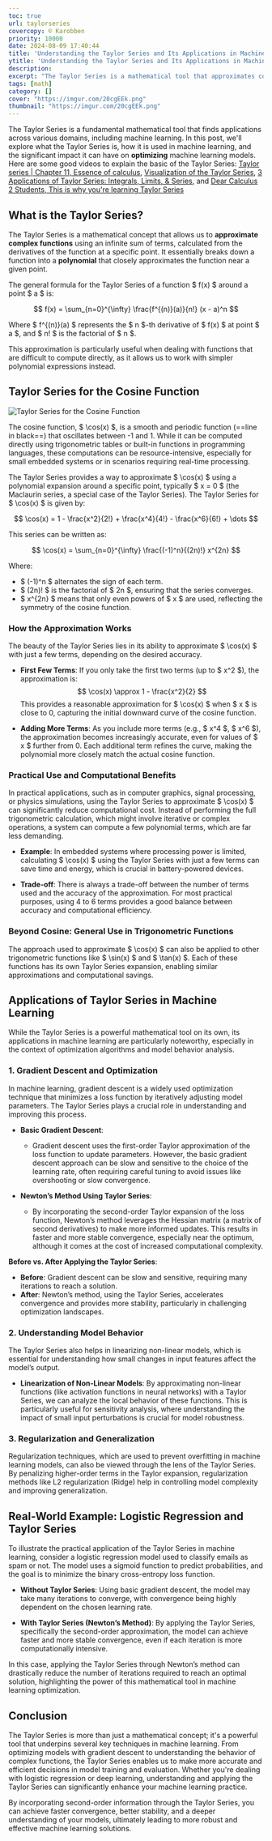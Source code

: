 ```yaml
---
toc: true
url: taylorseries
covercopy: © Karobben
priority: 10000
date: 2024-08-09 17:40:44
title: 'Understanding the Taylor Series and Its Applications in Machine Learning'
ytitle: 'Understanding the Taylor Series and Its Applications in Machine Learning'
description:
excerpt: "The Taylor Series is a mathematical tool that approximates complex functions with polynomials, playing a crucial role in machine learning optimization. It enhances gradient descent by incorporating second-order information, leading to faster and more stable convergence. Additionally, it aids in linearizing non-linear models and informs regularization techniques. This post explores the significance of the Taylor Series in improving model training efficiency and understanding model behavior."
tags: [math]
category: []
cover: "https://imgur.com/20cgEEk.png"
thumbnail: "https://imgur.com/20cgEEk.png"
---
```



The Taylor Series is a fundamental mathematical tool that finds applications across various domains, including machine learning. In this post, we'll explore what the Taylor Series is, how it is used in machine learning, and the significant impact it can have on **optimizing** machine learning models. Here are some good videos to explain the basic of the Taylor Series: [Taylor series | Chapter 11, Essence of calculus](https://www.youtube.com/watch?v=3d6DsjIBzJ4), [Visualization of the Taylor Series](https://www.youtube.com/watch?v=LkLVMJQAj6A), [3 Applications of Taylor Series: Integrals, Limits, & Series](https://www.youtube.com/watch?v=EYjBnnUJTP8), and [Dear Calculus 2 Students, This is why you're learning Taylor Series](https://www.youtube.com/watch?v=eX1hvWxmJVE)


## **What is the Taylor Series?**

The Taylor Series is a mathematical concept that allows us to **approximate complex functions** using an infinite sum of terms, calculated from the derivatives of the function at a specific point. It essentially breaks down a function into a **polynomial** that closely approximates the function near a given point.

The general formula for the Taylor Series of a function $ f(x) $ around a point $ a $ is:

$$
f(x) = \sum_{n=0}^{\infty} \frac{f^{(n)}(a)}{n!} (x - a)^n
$$

Where $ f^{(n)}(a) $ represents the $ n $-th derivative of $ f(x) $ at point $ a $, and $ n! $ is the factorial of $ n $.

This approximation is particularly useful when dealing with functions that are difficult to compute directly, as it allows us to work with simpler polynomial expressions instead.

## **Taylor Series for the Cosine Function**

![Taylor Series for the Cosine Function](https://imgur.com/20cgEEk.png)

The cosine function, $ \cos(x) $, is a smooth and periodic function (==line in black==) that oscillates between -1 and 1. While it can be computed directly using trigonometric tables or built-in functions in programming languages, these computations can be resource-intensive, especially for small embedded systems or in scenarios requiring real-time processing.

The Taylor Series provides a way to approximate $ \cos(x) $ using a polynomial expansion around a specific point, typically $ x = 0 $ (the Maclaurin series, a special case of the Taylor Series). The Taylor Series for $ \cos(x) $ is given by:

$$
\cos(x) = 1 - \frac{x^2}{2!} + \frac{x^4}{4!} - \frac{x^6}{6!} + \dots
$$

This series can be written as:

$$
\cos(x) = \sum_{n=0}^{\infty} \frac{(-1)^n}{(2n)!} x^{2n}
$$

Where:
- $ (-1)^n $ alternates the sign of each term.
- $ (2n)! $ is the factorial of $ 2n $, ensuring that the series converges.
- $ x^{2n} $ means that only even powers of $ x $ are used, reflecting the symmetry of the cosine function.

### **How the Approximation Works**

The beauty of the Taylor Series lies in its ability to approximate $ \cos(x) $ with just a few terms, depending on the desired accuracy.

- **First Few Terms**: If you only take the first two terms (up to $ x^2 $), the approximation is:
  $$
  \cos(x) \approx 1 - \frac{x^2}{2}
  $$
  This provides a reasonable approximation for $ \cos(x) $ when $ x $ is close to 0, capturing the initial downward curve of the cosine function.

- **Adding More Terms**: As you include more terms (e.g., $ x^4 $, $ x^6 $), the approximation becomes increasingly accurate, even for values of $ x $ further from 0. Each additional term refines the curve, making the polynomial more closely match the actual cosine function.

### **Practical Use and Computational Benefits**

In practical applications, such as in computer graphics, signal processing, or physics simulations, using the Taylor Series to approximate $ \cos(x) $ can significantly reduce computational cost. Instead of performing the full trigonometric calculation, which might involve iterative or complex operations, a system can compute a few polynomial terms, which are far less demanding.

- **Example**: In embedded systems where processing power is limited, calculating $ \cos(x) $ using the Taylor Series with just a few terms can save time and energy, which is crucial in battery-powered devices.

- **Trade-off**: There is always a trade-off between the number of terms used and the accuracy of the approximation. For most practical purposes, using 4 to 6 terms provides a good balance between accuracy and computational efficiency.

### **Beyond Cosine: General Use in Trigonometric Functions**

The approach used to approximate $ \cos(x) $ can also be applied to other trigonometric functions like $ \sin(x) $ and $ \tan(x) $. Each of these functions has its own Taylor Series expansion, enabling similar approximations and computational savings.



## **Applications of Taylor Series in Machine Learning**

While the Taylor Series is a powerful mathematical tool on its own, its applications in machine learning are particularly noteworthy, especially in the context of optimization algorithms and model behavior analysis.

### **1. Gradient Descent and Optimization**

In machine learning, gradient descent is a widely used optimization technique that minimizes a loss function by iteratively adjusting model parameters. The Taylor Series plays a crucial role in understanding and improving this process.

- **Basic Gradient Descent**:
  - Gradient descent uses the first-order Taylor approximation of the loss function to update parameters. However, the basic gradient descent approach can be slow and sensitive to the choice of the learning rate, often requiring careful tuning to avoid issues like overshooting or slow convergence.

- **Newton’s Method Using Taylor Series**:
  - By incorporating the second-order Taylor expansion of the loss function, Newton’s method leverages the Hessian matrix (a matrix of second derivatives) to make more informed updates. This results in faster and more stable convergence, especially near the optimum, although it comes at the cost of increased computational complexity.

**Before vs. After Applying the Taylor Series**:
- **Before**: Gradient descent can be slow and sensitive, requiring many iterations to reach a solution.
- **After**: Newton’s method, using the Taylor Series, accelerates convergence and provides more stability, particularly in challenging optimization landscapes.

### **2. Understanding Model Behavior**

The Taylor Series also helps in linearizing non-linear models, which is essential for understanding how small changes in input features affect the model’s output.

- **Linearization of Non-Linear Models**: By approximating non-linear functions (like activation functions in neural networks) with a Taylor Series, we can analyze the local behavior of these functions. This is particularly useful for sensitivity analysis, where understanding the impact of small input perturbations is crucial for model robustness.

### **3. Regularization and Generalization**

Regularization techniques, which are used to prevent overfitting in machine learning models, can also be viewed through the lens of the Taylor Series. By penalizing higher-order terms in the Taylor expansion, regularization methods like L2 regularization (Ridge) help in controlling model complexity and improving generalization.

## **Real-World Example: Logistic Regression and Taylor Series**

To illustrate the practical application of the Taylor Series in machine learning, consider a logistic regression model used to classify emails as spam or not. The model uses a sigmoid function to predict probabilities, and the goal is to minimize the binary cross-entropy loss function.

- **Without Taylor Series**: Using basic gradient descent, the model may take many iterations to converge, with convergence being highly dependent on the chosen learning rate.
  
- **With Taylor Series (Newton’s Method)**: By applying the Taylor Series, specifically the second-order approximation, the model can achieve faster and more stable convergence, even if each iteration is more computationally intensive.

In this case, applying the Taylor Series through Newton’s method can drastically reduce the number of iterations required to reach an optimal solution, highlighting the power of this mathematical tool in machine learning optimization.

## **Conclusion**

The Taylor Series is more than just a mathematical concept; it's a powerful tool that underpins several key techniques in machine learning. From optimizing models with gradient descent to understanding the behavior of complex functions, the Taylor Series enables us to make more accurate and efficient decisions in model training and evaluation. Whether you're dealing with logistic regression or deep learning, understanding and applying the Taylor Series can significantly enhance your machine learning practice.

By incorporating second-order information through the Taylor Series, you can achieve faster convergence, better stability, and a deeper understanding of your models, ultimately leading to more robust and effective machine learning solutions.


<style>
pre {
  background-color:#38393d;
  color: #5fd381;
}
</style>
